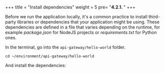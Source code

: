 +++
title = "Install dependencies"
weight = 5
pre= "<b>4.2.1. </b>"
+++

Before we run the application locally, it's a common practice to install third-party libraries or dependencies that your application might be using. These dependencies are defined in a file that varies depending on the runtime, for example _package.json_ for NodeJS projects or _requirements.txt_ for Python ones. 

In the terminal, go into the `api-gateway/hello-world` folder.
```
cd ~/environment/api-gateway/hello-world
```

And install the dependencies:
```

```